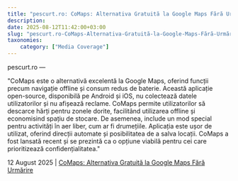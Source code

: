 ```yaml
---
title: "pescurt.ro: CoMaps: Alternativa Gratuită la Google Maps Fără Urmărire"
description: 
date: 2025-08-12T11:42:00+03:00
slug: "pescurt.ro-CoMaps-Alternativa-Gratuită-la-Google-Maps-Fără-Urmărire"
taxonomies:
    category: ["Media Coverage"]
---
```


pescurt.ro —
 
"CoMaps este o alternativă excelentă la Google Maps, oferind funcții precum navigație offline și consum redus de baterie. Această aplicație open-source, disponibilă pe Android și iOS, nu colectează datele utilizatorilor și nu afișează reclame. CoMaps permite utilizatorilor să descarce hărți pentru zonele dorite, facilitând utilizarea offline și economisind spațiu de stocare. De asemenea, include un mod special pentru activități în aer liber, cum ar fi drumețiile. Aplicația este ușor de utilizat, oferind direcții automate și posibilitatea de a salva locații. CoMaps a fost lansată recent și se prezintă ca o opțiune viabilă pentru cei care prioritizează confidențialitatea."


12 August 2025 | [CoMaps: Alternativa Gratuită la Google Maps Fără Urmărire](https://pescurt.ro/stiri-tehnologie/comaps-alternativa-gratuita-la-google-maps-fara-urmarire)